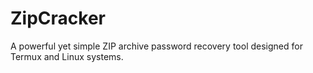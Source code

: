 # ZipCracker
A powerful yet simple ZIP archive password recovery tool designed for Termux and Linux systems.
